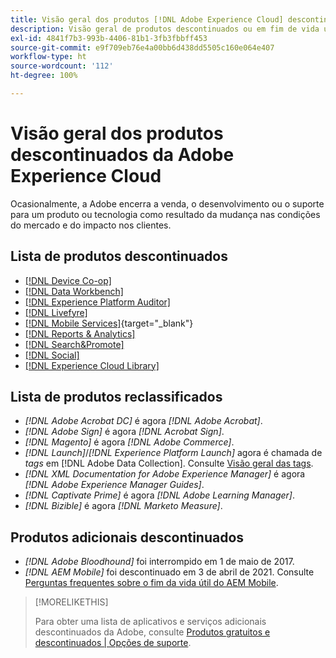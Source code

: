 ```yaml
---
title: Visão geral dos produtos [!DNL Adobe Experience Cloud] descontinuados
description: Visão geral de produtos descontinuados ou em fim de vida útil para  [!DNL Adobe Experience Cloud]  e  [!DNL Adobe Experience Platform]
exl-id: 4841f7b3-993b-4406-81b1-3fb3fbbff453
source-git-commit: e9f709eb76e4a00bb6d438dd5505c160e064e407
workflow-type: ht
source-wordcount: '112'
ht-degree: 100%

---
```


# Visão geral dos produtos descontinuados da Adobe Experience Cloud

Ocasionalmente, a Adobe encerra a venda, o desenvolvimento ou o suporte para um produto ou tecnologia como resultado da mudança nas condições do mercado e do impacto nos clientes.

## Lista de produtos descontinuados

* [[!DNL Device Co-op]](device-co-op.md)
* [[!DNL Data Workbench]](data-workbench.md)
* [[!DNL Experience Platform Auditor]](auditor.md)
* [[!DNL Livefyre]](livefyre.md)
* [[!DNL Mobile Services]](https://experienceleague.adobe.com/docs/mobile-services/using/eol.html?lang=pt-BR){target="_blank"}
* [[!DNL Reports & Analytics]](reports-and-analytics.md)
* [[!DNL Search&Promote]](search-promote.md)
* [[!DNL Social]](social.md)
* [[!DNL Experience Cloud Library]](experience-cloud-library.md)

<!--
## Notifications of upcoming products to be discontinued

* [!DNL Data Workbench] end-of-life date is **December 31, 2023**. [Link]

-->

## Lista de produtos reclassificados

* *[!DNL Adobe Acrobat DC]* é agora *[!DNL Adobe Acrobat]*.
* *[!DNL Adobe Sign]* é agora *[!DNL Acrobat Sign]*.
* *[!DNL Magento]* é agora *[!DNL Adobe Commerce]*.
* *[!DNL Launch]*/*[!DNL Experience Platform Launch]* agora é chamada de *tags* em [!DNL Adobe Data Collection]. Consulte [Visão geral das tags](https://experienceleague.adobe.com/docs/experience-platform/tags/home.html?lang=pt-BR).
* *[!DNL XML Documentation for Adobe Experience Manager]* é agora *[!DNL Adobe Experience Manager Guides]*.
* *[!DNL Captivate Prime]* é agora *[!DNL Adobe Learning Manager]*.
* *[!DNL Bizible]* é agora *[!DNL Marketo Measure]*.

## Produtos adicionais descontinuados

* *[!DNL Adobe Bloodhound]* foi interrompido em 1 de maio de 2017.
* *[!DNL AEM Mobile]* foi descontinuado em 3 de abril de 2021. Consulte [Perguntas frequentes sobre o fim da vida útil do AEM Mobile](https://helpx.adobe.com/br/digital-publishing-solution/help/aem-mobile-end-of-life-faq.html).

>[!MORELIKETHIS]
>
>Para obter uma lista de aplicativos e serviços adicionais descontinuados da Adobe, consulte [Produtos gratuitos e descontinuados | Opções de suporte](https://helpx.adobe.com/br/support/programs/support-options-free-discontinued-apps-services.html).
